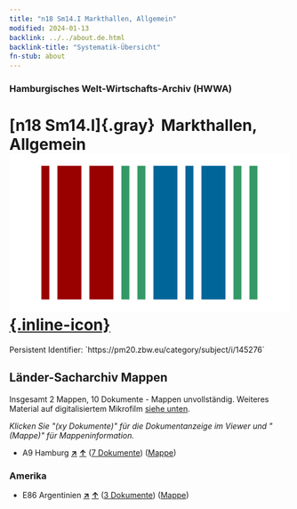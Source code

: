 ```yaml
---
title: "n18 Sm14.I Markthallen, Allgemein"
modified: 2024-01-13
backlink: ../../about.de.html
backlink-title: "Systematik-Übersicht"
fn-stub: about
---
```


### Hamburgisches Welt-Wirtschafts-Archiv (HWWA)

# [n18 Sm14.I]{.gray}&#8201; Markthallen, Allgemein &#160; [![Wikidata](/images/Wikidata-logo.svg "Wikidata"){.inline-icon}](http://www.wikidata.org/entity/Q104710936)

<div class="hint">Persistent Identifier: `https://pm20.zbw.eu/category/subject/i/145276`</div>







## Länder-Sacharchiv Mappen






Insgesamt 2 Mappen, 10 Dokumente - Mappen unvollständig. Weiteres Material auf digitalisiertem Mikrofilm [siehe unten](#filmsections).

_Klicken Sie "(xy Dokumente)" für die Dokumentanzeige im Viewer und "(Mappe)" für Mappeninformation._



- A9 Hamburg [**&nearr;**](../../../geo/i/140905/about.de.html "Hamburg (alle Mappen)") [**&uarr;**](../../../geo/about.de.html#A9 "Ländersystematik") (<a href="https://pm20.zbw.eu/iiifview/folder/sh/140905,145276" title="über: Hamburg : Markthallen, Allgemein" target="_blank">7 Dokumente</a>) ([Mappe](../../../../folder/sh/1409xx/140905/1452xx/145276/about.de.html))

### Amerika

- E86 Argentinien [**&nearr;**](../../../geo/i/141692/about.de.html "Argentinien (alle Mappen)") [**&uarr;**](../../../geo/about.de.html#E86 "Ländersystematik") (<a href="https://pm20.zbw.eu/iiifview/folder/sh/141692,145276" title="über: Argentinien : Markthallen, Allgemein" target="_blank">3 Dokumente</a>) ([Mappe](../../../../folder/sh/1416xx/141692/1452xx/145276/about.de.html))



<a id="filmsections" />













